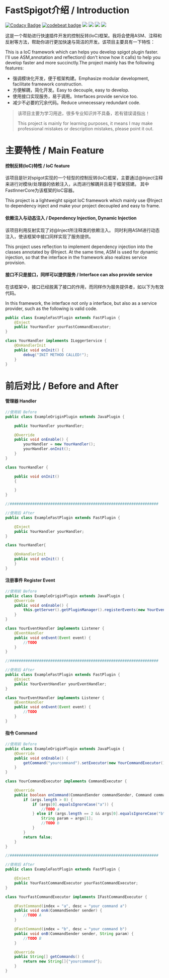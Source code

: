 # FastSpigot介绍 / Introduction
[![Codacy Badge](https://app.codacy.com/project/badge/Grade/cd503329e69a48439a0aa1d8cb115b0b)](https://www.codacy.com/gh/HyrKG/FastSpigot/dashboard?utm_source=github.com&amp;utm_medium=referral&amp;utm_content=HyrKG/FastSpigot&amp;utm_campaign=Badge_Grade)
[![codebeat badge](https://codebeat.co/badges/e83a46a7-aa0a-4dbd-ac26-a68ca734dfd4)](https://codebeat.co/projects/github-com-hyrkg-fastspigot-master)
![](https://img.shields.io/badge/framework-IoC-red.svg)
![](https://img.shields.io/badge/language-Java-orange.svg)
![](https://img.shields.io/badge/minecraft-1.12.2-blue.svg)
![](https://img.shields.io/badge/License-GNU-purple.svg)

这是一个帮助进行快速插件开发的控制反转(IoC)框架。我将会使用ASM、注释和反射等方法，帮助你进行更加快速与简洁的开发。该项目主要具有一下特性：

This is a IoC framework which can helps you develop spigot plugin faster.
I'll use ASM,annotation and reflection(I don't know how it calls) to help you develop faster and more succinctly.The project mainly has the following features:

- 强调模块化开发，便于框架构建。Emphasize modular development, facilitate framework construction.
- 方便解耦，简化开发。Easy to decouple, easy to develop.
- 使用接口实现服务，易于调用。Interfaces provide service too.
- 减少不必要的冗余代码。Reduce unnecessary redundant code.

>该项目主要为学习用途，很多专业知识并不具备，若有错误请指出！
>
> This project is mainly for learning purposes, it means I may make professional mistakes or description mistakes,
> please point it out.

# 主要特性 / Main Feature
#### 控制反转(IoC)特性 / IoC feature
该项目是针对spigot实现的一个轻型的控制反转(IoC)框架，主要通过@Inject注释来进行对模块/处理器的依赖注入，从而进行解耦并且易于框架搭建。
其中FastInnerCore为该框架的IoC容器。

This project is a lightweight spigot IoC framework which mainly use @Inject to dependency inject and make your project decoupled and easy to frame.

#### 依赖注入与动态注入 / Dependency Injection, Dynamic Injection
该项目利用反射实现了对@Inject所注释类的依赖注入。
同时利用ASM进行动态注入，使该框架中接口同样实现了服务提供。

This project uses reflection to implement dependency injection into the classes annotated by @Inject.
At the same time, ASM is used for dynamic injection, so that the interface in the framework also realizes service provision.

#### 接口不只是接口，同样可以提供服务 / Interface can also provide service
在该框架中，接口已经脱离了接口的作用，而同样作为服务提供者，如以下为有效代码。

In this framework, the interface not only a interface, but also as a service provider, such as the following is valid code.

```Java
public class ExampleFastPlugin extends FastPlugin { 
    @Inject
    public YourHandler yourFastCommandExecutor;
}

class YourHandler implements ILoggerService {
    @OnHandlerInit
    public void onInit() {
        debug("INIT METHOD CALLED!");
    }
}
```

# 前后对比 / Before and After
#### 管理器 Handler
```Java
//使用前 Before
public class ExampleOriginPlugin extends JavaPlugin {

    public YourHandler yourHandler;

    @Override
    public void onEnable() {
        yourHandler = new YourHandler();
        yourHandler.onInit();
    }
}

class YourHandler {

    public void onInit()
    {

    }
}

//##################################################################

//使用后 After
public class ExampleFastPlugin extends FastPlugin {

    @Inject
    public YourHandler yourHandler;
}

class YourHandler{

    @OnHandlerInit
    public void onInit() {
    }
}
```
#### 注册事件 Register Event
```Java
//使用前 Before
public class ExampleOriginPlugin extends JavaPlugin {
    @Override
    public void onEnable() {
        this.getServer().getPluginManager().registerEvents(new YourEventHandler(), this);
    }
}

class YourEventHandler implements Listener {
    @EventHandler
    public void onEvent(Event event) {
        //TODO
    }
}

//##################################################################

//使用后 After
public class ExampleFastPlugin extends FastPlugin {
    @Inject
    public YourEventHandler yourEventHandler;
}

class YourEventHandler implements Listener {
    @EventHandler
    public void onEvent(Event event) {
        //TODO
    }
}
```

####  指令 Command
```Java
//使用前 Before
public class ExampleOriginPlugin extends JavaPlugin {
    @Override
    public void onEnable() {
        getCommand("yourcommand").setExecutor(new YourCommandExecutor());
    }
}

class YourCommandExecutor implements CommandExecutor {

    @Override
    public boolean onCommand(CommandSender commandSender, Command command, String label, String[] args) {
        if (args.length > 0) {
            if (args[0].equalsIgnoreCase("a")) {
                //TODO a
            } else if (args.length == 2 && args[0].equalsIgnoreCase("b")) {
                String param = args[1];
                //TODO b
            }
        }
        return false;
    }
}

//##################################################################

//使用后 After
public class ExampleFastPlugin extends FastPlugin {

    @Inject
    public YourFastCommandExecutor yourFastCommandExecutor;
}

class YourFastCommandExecutor implements IFastCommandExecutor {

    @FastCommand(index = "a", desc = "your command a")
    public void onA(CommandSender sender) {
        //TODO A
    }

    @FastCommand(index = "b", desc = "your command b")
    public void onB(CommandSender sender, String param) {
        //TODO B
    }

    @Override
    public String[] getCommands() {
        return new String[]{"yourcommand"};
    }
}
```
